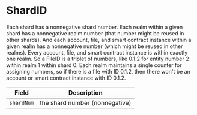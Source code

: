 # ShardID

Each shard has a nonnegative shard number. Each realm within a given shard has a nonnegative realm number (that number might be reused in other shards). And each account, file, and smart contract instance within a given realm has a nonnegative number (which might be reused in other realms). Every account, file, and smart contract instance is within exactly one realm. So a FileID is a triplet of numbers, like 0.1.2 for entity number 2 within realm 1 within shard 0. Each realm maintains a single counter for assigning numbers, so if there is a file with ID 0.1.2, then there won't be an account or smart contract instance with ID 0.1.2.

| Field      | Description                    |
| ---------- | ------------------------------ |
| `shardNum` | the shard number (nonnegative) |
